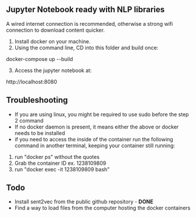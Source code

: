 ## Jupyter Notebook ready with NLP libraries

A wired internet connection is recommended, otherwise a strong wifi connection to download content quicker.

1. Install docker on your machine.
2. Using the command line, CD into this folder and build once:

docker-compose up --build

3. Access the jupyter notebook at:

http://localhost:8080

## Troubleshooting

- If you are using linux, you might be required to use sudo before the step 2 command
- If no docker daemon is present, it means either the above or docker needs to be installed
- if you need to access the inside of the container run the following command in another terminal, keeping your container still running:

1) run "docker ps" without the quotes
2) Grab the container ID ex. 1238109809
3) run "docker exec -it 1238109809 bash" 

## Todo

- Install sent2vec from the public github repository - **DONE**
- Find a way to load files from the computer hosting the docker containers